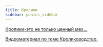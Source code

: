 ```yaml
---
title: Кролики
sidebar: ponics_sidebar
---
```


[Кролики-это не только ценный мех...](b21_kroliki/t0376_krolikieto_ne_tolko_cennyi_meh.html)

[Видеоматериал по теме Кролиководство.](b21_kroliki/t0605_videomaterial_po_teme_krolikovodstvo.html)

